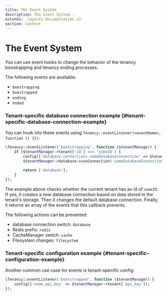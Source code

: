 ```yaml
---
title: The Event System
description: The Event System..
extends: _layouts.documentation_v2
section: content
---
```


# The Event System

You can use event hooks to change the behavior of the tenancy boostrapping and tenancy ending processes.

The following events are available:
- `boostrapping`
- `boostrapped`
- `ending`
- `ended`

### Tenant-specific database connection example {#tenant-specific-database-connection-example}

You can hook into these events using `Tenancy::eventListener(<eventName>, function () {})`:
```php
\Tenancy::eventListener('bootstrapping', function ($tenantManager) {
    if ($tenantManager->tenant['id'] === 'someID') {
        config(['database.connections.someDatabaseConnection' => $tenantManager->tenant['databaseConnection']]);
        $tenantManager->database->useConnection('someDatabaseConnection');

        return ['database'];
    }
});
```

The example above checks whether the current tenant has an id of `someID`. If yes, it creates a new database connection based on data stored in the tenant's storage. Then it changes the default database connection. Finally, it returns an array of the events that this callback prevents.

The following actions can be prevented:
- database connection switch: `database`
- Redis prefix: `redis`
- CacheManager switch: `cache`
- Filesystem changes: `filesystem`

### Tenant-specific configuration example {#tenant-specific-configuration-example}

Another common use case for events is tenant-specific config:
```php
\Tenancy::eventListener('bootstrapped', function ($tenantManager) {
    config(['some.api.key' => $tenantManager->tenant['api_key']);
});
```